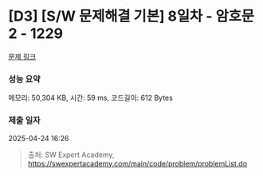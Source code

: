 # [D3] [S/W 문제해결 기본] 8일차 - 암호문2 - 1229 

[문제 링크](https://swexpertacademy.com/main/code/problem/problemDetail.do?contestProbId=AV14yIsqAHYCFAYD) 

### 성능 요약

메모리: 50,304 KB, 시간: 59 ms, 코드길이: 612 Bytes

### 제출 일자

2025-04-24 16:26



> 출처: SW Expert Academy, https://swexpertacademy.com/main/code/problem/problemList.do
